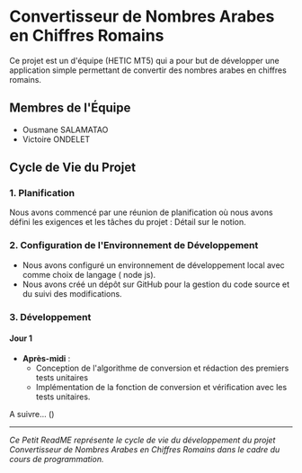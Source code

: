# Convertisseur de Nombres Arabes en Chiffres Romains

Ce projet est un d'équipe (HETIC MT5) qui a pour but de développer une application simple permettant de convertir des nombres arabes en chiffres romains.

## Membres de l'Équipe
- Ousmane SALAMATAO
- Victoire ONDELET

## Cycle de Vie du Projet

### 1. Planification
Nous avons commencé par une réunion de planification où nous avons défini les exigences et les tâches du projet :
Détail sur le notion.

### 2. Configuration de l'Environnement de Développement
- Nous avons configuré un environnement de développement local avec comme choix de langage ( node js).
- Nous avons créé un dépôt sur GitHub pour la gestion du code source et du suivi des modifications.

### 3. Développement
#### Jour 1
- **Après-midi** : 
  - Conception de l'algorithme de conversion et rédaction des premiers tests unitaires
  - Implémentation de la fonction de conversion et vérification avec les tests unitaires.




A suivre... ()

---
*Ce Petit ReadME représente le cycle de vie du développement du projet Convertisseur de Nombres Arabes en Chiffres Romains dans le cadre du cours de programmation.*
